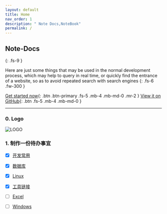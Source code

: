 ```yaml
---
layout: default
title: Home
nav_order: 1
description: " Note Docs,NoteBook"
permalink: /
---
```



## Note-Docs
{: .fs-9 }

 Here are just some things that may be used in the normal development process, which may help to query in real time, or quickly find the entrance of a website, so as to avoid repeated search with search engines 
{: .fs-6 .fw-300 }

[Get started now](https://docs.zhangxiaocai.cn/DevNotes/DevCommon.html){: .btn .btn-primary .fs-5 .mb-4 .mb-md-0 .mr-2 } [View it on GitHub](https://github.com/just-the-docs/just-the-docs){: .btn .fs-5 .mb-4 .mb-md-0 }

---


### 0. Logo


![LOGO](https://cdn.jsdelivr.net/gh/small-rose/small-rose.github.io/favicon.ico)


### 1. 制作一份待办事宜

- [x] [开发常用](https://docs.zhangxiaocai.cn/docs/DevNotes)
 
- [x] [数据库](https://docs.zhangxiaocai.cn/docs/Database)

- [x] [Linux](https://docs.zhangxiaocai.cn/Linux/Linux.html)

- [x] [工具链接](https://docs.zhangxiaocai.cn/Tools/Tools.html)

- [ ] [Excel](https://docs.zhangxiaocai.cn/Tools/Excel.html)

- [ ] [Windows](https://docs.zhangxiaocai.cn/Tools/Win.html)
